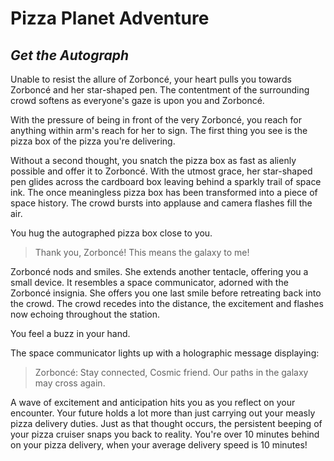 # Pizza Planet Adventure
## *Get the Autograph*

Unable to resist the allure of Zorboncé, your heart pulls you towards Zorboncé and her star-shaped pen. The contentment of the surrounding crowd softens as everyone's gaze is upon you and Zorboncé.

With the pressure of being in front of the very Zorboncé, you reach for anything within arm's reach for her to sign. The first thing you see is the pizza box of the pizza you're delivering.

Without a second thought, you snatch the pizza box as fast as alienly possible and offer it to Zorboncé. With the utmost grace, her star-shaped pen glides across the cardboard box leaving behind a sparkly trail of space ink. The once meaningless pizza box has been transformed into a piece of space history. The crowd bursts into applause and camera flashes fill the air.

You hug the autographed pizza box close to you.

> Thank you, Zorboncé! This means the galaxy to me!

Zorboncé nods and smiles. She extends another tentacle, offering you a small device. It resembles a space communicator, adorned with the Zorboncé insignia. She offers you one last smile before retreating back into the crowd. The crowd recedes into the distance, the excitement and flashes now echoing throughout the station. 

You feel a buzz in your hand. 

The space communicator lights up with a holographic message displaying:

> Zorboncé: Stay connected, Cosmic friend. Our paths in the galaxy may cross again.

A wave of excitement and anticipation hits you as you reflect on your encounter. Your future holds a lot more than just carrying out your measly pizza delivery duties. Just as that thought occurs, the persistent beeping of your pizza cruiser snaps you back to reality. You're over 10 minutes behind on your pizza delivery, when your average delivery speed is 10 minutes!